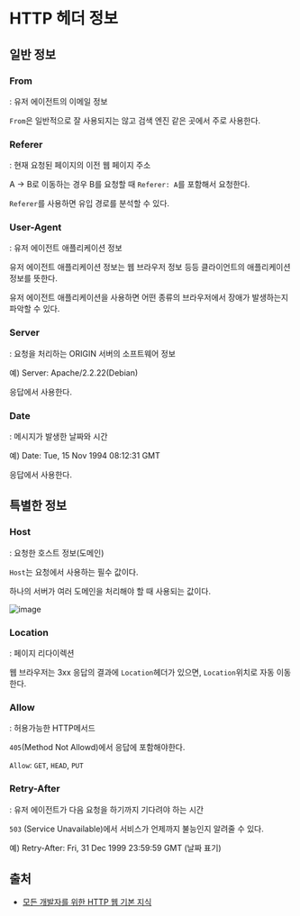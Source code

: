 # HTTP 헤더 정보

## 일반 정보

### From

: 유저 에이전트의 이메일 정보

`From`은 일반적으로 잘 사용되지는 않고 검색 엔진 같은 곳에서 주로 사용한다.

### Referer

: 현재 요청된 페이지의 이전 웹 페이지 주소

A -> B로 이동하는 경우 B를 요청할 때 `Referer: A`를 포함해서 요청한다.

`Referer`를 사용하면 유입 경로를 분석할 수 있다.

### User-Agent

: 유저 에이전트 애플리케이션 정보

유저 에이전트 애플리케이션 정보는 웹 브라우저 정보 등등 클라이언트의 애플리케이션 정보를 뜻한다.

유저 에이전트 애플리케이션을 사용하면 어떤 종류의 브라우저에서 장애가 발생하는지 파악할 수 있다.

### Server

: 요청을 처리하는 ORIGIN 서버의 소프트웨어 정보

예) Server: Apache/2.2.22(Debian)

응답에서 사용한다.

### Date

: 메시지가 발생한 날짜와 시간

예) Date: Tue, 15 Nov 1994 08:12:31 GMT

응답에서 사용한다.

## 특별한 정보

### Host

: 요청한 호스트 정보(도메인)

`Host`는 요청에서 사용하는 필수 값이다.

하나의 서버가 여러 도메인을 처리해야 할 때 사용되는 값이다.

![image](https://user-images.githubusercontent.com/56298540/190856779-682d8891-4d90-4085-aa87-750213d99895.png)

### Location

: 페이지 리다이렉션

웹 브라우저는 3xx 응답의 결과에 `Location`헤더가 있으면, `Location`위치로 자동 이동한다.

### Allow

: 허용가능한 HTTP메서드

`405`(Method Not Allowd)에서 응답에 포함해야한다.

`Allow`: `GET`, `HEAD`, `PUT`

### Retry-After

: 유저 에이전트가 다음 요청을 하기까지 기다려야 하는 시간

`503` (Service Unavailable)에서 서비스가 언제까지 불능인지 알려줄 수 있다.

예) Retry-After: Fri, 31 Dec 1999 23:59:59 GMT (날짜 표기)

## 출처

- [모든 개발자를 위한 HTTP 웹 기본 지식](https://www.inflearn.com/course/http-%EC%9B%B9-%EB%84%A4%ED%8A%B8%EC%9B%8C%ED%81%AC)

